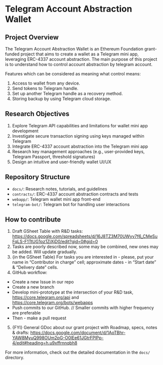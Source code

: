 # Telegram Account Abstraction Wallet

## Project Overview

The Telegram Account Abstraction Wallet is an Ethereum Foundation grant-funded project that aims to create a wallet as a Telegram mini app, leveraging ERC-4337 account abstraction. 
The main purpose of this project is to understand how to control account abstraction by telegram account.

Features which can be considered as meaning what control means:
1. Access to wallet from any device.
2. Send tokens to Telegram handle.
3. Set up another Telegram handle as a recovery method.
4. Storing backup by using Telegram cloud storage.

## Research Objectives

1. Explore Telegram API capabilities and limitations for wallet mini app development
2. Investigate secure transaction signing using keys managed within Telegram
3. Integrate ERC-4337 account abstraction into the Telegram mini app
4. Research key management approaches (e.g., user-provided keys, Telegram Passport, threshold signatures)
5. Design an intuitive and user-friendly wallet UI/UX

## Repository Structure

- `docs/`: Research notes, tutorials, and guidelines
- `contracts/`: ERC-4337 account abstraction contracts and tests
- `webapp/`: Telegram wallet mini app front-end
- `telegram-bot/`: Telegram bot for handling user interactions

## How to contribute 

1. Draft GSheet Table with R&D tasks: 
https://docs.google.com/spreadsheets/d/16J8TZ3M70UWyv7f6_CMeSuFqLS-F1TtUG1oz1ZiXjD0/edit?gid=0#gid=0  
2. Tasks are poorly described now, some may be combined, new ones may be added. 
Will update gradually. 
3. {in the GSheet Table} For tasks you are interested in - please, put your name in “Contributor in charge” cell; approximate dates - in “Start date” & “Delivery date” cells.
4. GitHub workflow: 
- Create a new Issue in our repo
- Create a new branch
- Develop mini-prototype at the intersection of your R&D task, https://core.telegram.org/api and https://core.telegram.org/bots/webapps
- Push commits to our GitHub. // Smaller commits with higher frequency are preferable
- Then - make a pull request
5. {FYI} General GDoc about our grant project with Roadmap, specs, notes & drafts: 
https://docs.google.com/document/d/1AoTBhr-YAW8MyuQ998OUm2pG-O0lEe61JGtrFPlPp-4/edit#heading=h.u9xffrnnqbh8

For more information, check out the detailed documentation in the `docs/` directory.

